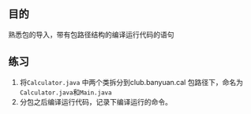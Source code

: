 ## 目的
熟悉包的导入，带有包路径结构的编译运行代码的语句

## 练习
1. 将`Calculator.java` 中两个类拆分到club.banyuan.cal 包路径下，命名为`Calculator.java`和`Main.java`
2. 分包之后编译运行代码，记录下编译运行的命令。